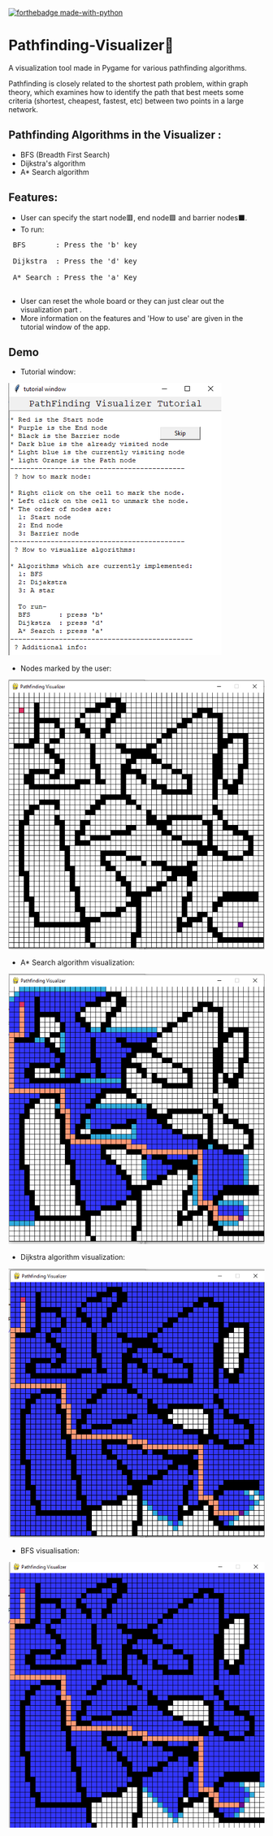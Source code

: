 [![forthebadge made-with-python](https://forthebadge.com/images/badges/made-with-python.svg)](https://www.python.org/)
<br>

# Pathfinding-Visualizer🚀
A visualization tool made in Pygame for various pathfinding algorithms.

Pathfinding is closely related to the shortest path problem, within graph theory, which examines how to identify the path 
that best meets some criteria (shortest, cheapest, fastest, etc) between two points in a large network.

## Pathfinding Algorithms in the Visualizer :
* BFS (Breadth First Search)
* Dijkstra's algorithm
* A* Search algorithm

## Features:
* User can specify the start node🟥, end node🟪 and barrier nodes⬛.
* To run:<br>
<pre>
 BFS       : Press the 'b' key<br>
 Dijkstra  : Press the 'd' key<br>
 A* Search : Press the 'a' Key<br>
</pre>
* User can reset the whole board or they can just clear out the visualization part . 
* More information on the features and 'How to use' are given in the tutorial window of the app.

## Demo
* Tutorial window: <br>

![](images/info_img.png)

* Nodes marked by the user:

![](images/barrier_img.png)

* A* Search algorithm visualization:

![](images/astar_img.png)

* Dijkstra algorithm visualization:

![](images/dijkstra_img.png)

* BFS visualisation:

![](images/bfs_img.png)
